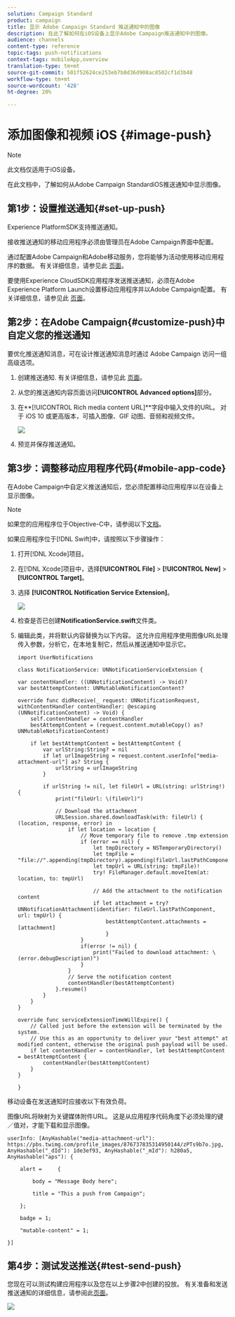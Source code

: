 ```yaml
---
solution: Campaign Standard
product: campaign
title: 显示 Adobe Campaign Standard 推送通知中的图像
description: 在此了解如何在iOS设备上显示Adobe Campaign推送通知中的图像。
audience: channels
content-type: reference
topic-tags: push-notifications
context-tags: mobileApp,overview
translation-type: tm+mt
source-git-commit: 501f52624ce253eb7b0d36d908ac8502cf1d3b48
workflow-type: tm+mt
source-wordcount: '428'
ht-degree: 20%

---
```



# 添加图像和视频 iOS {#image-push}

>[!NOTE]
>
>此文档仅适用于iOS设备。

在此文档中，了解如何从Adobe Campaign StandardiOS推送通知中显示图像。

## 第1步：设置推送通知{#set-up-push}

Experience PlatformSDK支持推送通知。

接收推送通知的移动应用程序必须由管理员在Adobe Campaign界面中配置。

通过配置Adobe Campaign和Adobe移动服务，您将能够为活动使用移动应用程序的数据。 有关详细信息，请参见此 [ 页面](https://helpx.adobe.com/cn/campaign/kb/configuring-app-sdk.html)。

要使用Experience CloudSDK应用程序发送推送通知，必须在Adobe Experience Platform Launch设置移动应用程序并以Adobe Campaign配置。 有关详细信息，请参见此 [ 页面](https://helpx.adobe.com/cn/campaign/kb/configuring-app-sdk.html#ChannelspecificapplicationconfigurationinAdobeCampaign)。

## 第2步：在Adobe Campaign{#customize-push}中自定义您的推送通知

要优化推送通知消息，可在设计推送通知消息时通过 Adobe Campaign 访问一组高级选项。

1. 创建推送通知. 有关详细信息，请参见此 [ 页面](../../channels/using/preparing-and-sending-a-push-notification.md)。

1. 从您的推送通知内容页面访问&#x200B;**[!UICONTROL Advanced options]**&#x200B;部分。

1. 在&#x200B;**[!UICONTROL Rich media content URL]**字段中输入文件的URL。
对于 iOS 10 或更高版本，可插入图像、GIF 动图、音频和视频文件。

   ![](assets/push_notif_advanced_6.png)

1. 预览并保存推送通知。

## 第3步：调整移动应用程序代码{#mobile-app-code}

在Adobe Campaign中自定义推送通知后，您必须配置移动应用程序以在设备上显示图像。

>[!NOTE]
>
>如果您的应用程序位于Objective-C中，请参阅以下[文档](https://docs.adobe.com/content/help/en/mobile-services/ios/messaging-ios/push-messaging/c-set-up-rich-push-notif-ios.html)。

如果应用程序位于[!DNL Swift]中，请按照以下步骤操作：

1. 打开[!DNL Xcode]项目。

1. 在[!DNL Xcode]项目中，选择&#x200B;**[!UICONTROL File]** > **[!UICONTROL New]** > **[!UICONTROL Target]**。

1. 选择 **[!UICONTROL Notification Service Extension]**。

   ![](assets/push_notif_advanced_12.png)

1. 检查是否已创建&#x200B;**NotificationService.swift**&#x200B;文件类。

1. 编辑此类，并将默认内容替换为以下内容。
这允许应用程序使用图像URL处理传入参数，分析它，在本地复制它，然后从推送通知中显示它。

   ```
   import UserNotifications
   
   class NotificationService: UNNotificationServiceExtension {
   
   var contentHandler: ((UNNotificationContent) -> Void)?
   var bestAttemptContent: UNMutableNotificationContent?
   
   override func didReceive(_ request: UNNotificationRequest, withContentHandler contentHandler: @escaping (UNNotificationContent) -> Void) {
       self.contentHandler = contentHandler
       bestAttemptContent = (request.content.mutableCopy() as? UNMutableNotificationContent)
   
       if let bestAttemptContent = bestAttemptContent {
           var urlString:String? = nil
           if let urlImageString = request.content.userInfo["media-attachment-url"] as? String {
               urlString = urlImageString
           }
   
           if urlString != nil, let fileUrl = URL(string: urlString!) {
               print("fileUrl: \(fileUrl)")
   
               // Download the attachment
               URLSession.shared.downloadTask(with: fileUrl) { (location, response, error) in
                   if let location = location {
                       // Move temporary file to remove .tmp extension
                       if (error == nil) {
                           let tmpDirectory = NSTemporaryDirectory()
                           let tmpFile = "file://".appending(tmpDirectory).appending(fileUrl.lastPathComponent)
                           let tmpUrl = URL(string: tmpFile)!
                           try! FileManager.default.moveItem(at: location, to: tmpUrl)
   
                           // Add the attachment to the notification content
                           if let attachment = try? UNNotificationAttachment(identifier: fileUrl.lastPathComponent, url: tmpUrl) {
                               bestAttemptContent.attachments = [attachment]
                               }
                       }
                       if(error != nil) {
                           print("Failed to download attachment: \(error.debugDescription)")
                       }
                   }
                   // Serve the notification content
                   contentHandler(bestAttemptContent)
               }.resume()
           }
       }
   }
   
   override func serviceExtensionTimeWillExpire() {
       // Called just before the extension will be terminated by the system.
       // Use this as an opportunity to deliver your "best attempt" at modified content, otherwise the original push payload will be used.
       if let contentHandler = contentHandler, let bestAttemptContent = bestAttemptContent {
           contentHandler(bestAttemptContent)
       }
   }
   
   }
   ```

移动设备在发送通知时应接收以下有效负荷。

图像URL将映射为关键媒体附件URL。 这是从应用程序代码角度下必须处理的键／值对，才能下载和显示图像。

```
userInfo: [AnyHashable("media-attachment-url"): https://pbs.twimg.com/profile_images/876737835314950144/zPTs9b7o.jpg, AnyHashable("_dId"): 1de3ef93, AnyHashable("_mId"): h280a5, AnyHashable("aps"): {
 
    alert =     {
 
        body = "Message Body here";
 
        title = "This a push from Campaign";
 
    };
 
    badge = 1;
 
    "mutable-content" = 1;
 
}]
```

## 第4步：测试发送推送{#test-send-push}

您现在可以测试构建应用程序以及您在以上步骤2中创建的投放。 有关准备和发送推送通知的详细信息，请参阅此[页面](../../channels/using/preparing-and-sending-a-push-notification.md)。

![](assets/push_notif_advanced_34.png)

